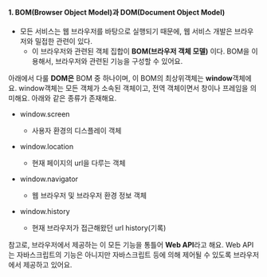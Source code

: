
#### 1. BOM(Browser Object Model)과 DOM(Document Object Model)

- 모든 서비스는 웹 브라우저를 바탕으로 실행되기 때문에, 웹 서비스 개발은 브라우저와 밀접한 관련이 있다.
	- 이 브라우저와 관련된 객체 집합이 **BOM(브라우저 객체 모델)** 이다. BOM을 이용해서, 브라우저와 관련된 기능을 구성할 수 있어요.

아래에서 다룰 **DOM은** BOM 중 하나이며, 이 BOM의 최상위객체는 **window**객체에요. window객체는 모든 객체가 소속된 객체이고, 전역 객체이면서 창이나 프레임을 의미해요. 아래와 같은 종류가 존재해요.

- window.screen
    
    - 사용자 환경의 디스플레이 객체
    
- window.location
    
    - 현재 페이지의 url을 다루는 객체
    
- window.navigator
    
    - 웹 브라우저 및 브라우저 환경 정보 객체
    
- window.history
    
    - 현재 브라우저가 접근해왔던 url history(기록)
    

참고로, 브라우저에서 제공하는 이 모든 기능을 통틀어 **Web API**라고 해요. Web API는 자바스크립트의 기능은 아니지만 자바스크립트 등에 의해 제어될 수 있도록 브라우저에서 제공하고 있어요.